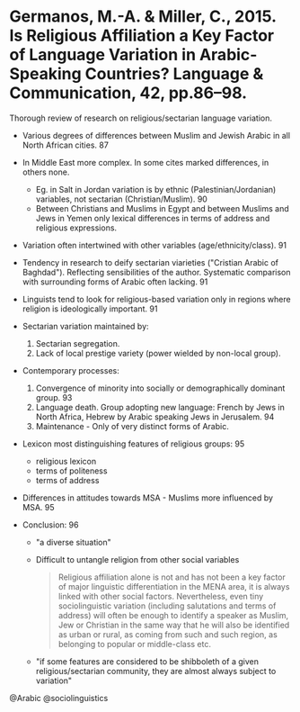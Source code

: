 # Germanos, M.-A. & Miller, C., 2015. Is Religious Affiliation a Key Factor of Language Variation in Arabic-Speaking Countries? Language & Communication, 42, pp.86–98.

Thorough review of research on religious/sectarian language variation.

- Various degrees of differences between Muslim and Jewish Arabic in all North African cities. 87

- In Middle East more complex. In some cites marked differences, in others none. 

  - Eg. in Salt in Jordan variation is by ethnic (Palestinian/Jordanian) variables, not sectarian (Christian/Muslim). 90
  - Between Christians and Muslims in Egypt and between Muslims and Jews in Yemen only lexical differences in terms of address and religious expressions.

- Variation often intertwined with other variables (age/ethnicity/class). 91

- Tendency in research to deify sectarian viarieties ("Cristian Arabic of Baghdad"). Reflecting sensibilities of the author. Systematic comparison with surrounding forms of Arabic often lacking. 91 

- Linguists tend to look for religious-based variation only in regions where religion is ideologically important. 91

- Sectarian variation maintained by:

  1. Sectarian segregation.
  2. Lack of local prestige variety (power wielded by non-local group). 

- Contemporary processes:

  1. Convergence of minority into socially or demographically dominant group. 93
  2. Language death. Group adopting new language: French by Jews in North Africa, Hebrew by Arabic speaking Jews in Jerusalem. 94
  3. Maintenance - Only of very distinct forms of Arabic. 

- Lexicon most distinguishing features of religious groups: 95
  - religious lexicon
  - terms of politeness
  - terms of address
    
- Differences in attitudes towards MSA - Muslims more influenced by MSA. 95

- Conclusion: 96
  - "a diverse situation"
  - Difficult to untangle religion from other social variables

    > Religious affiliation alone is not and has not been a key factor of major linguistic differentiation in the MENA area, it is always linked with other social factors. Nevertheless, even tiny sociolinguistic variation (including salutations and terms of address) will often be enough to identify a speaker as Muslim, Jew or Christian in the same way that he will also be identified as urban or rural, as coming from such and such region, as belonging to popular or middle-class etc.
        
  - "if some features are considered to be shibboleth of a given religious/sectarian community, they are almost always subject to variation"

@Arabic
@sociolinguistics
